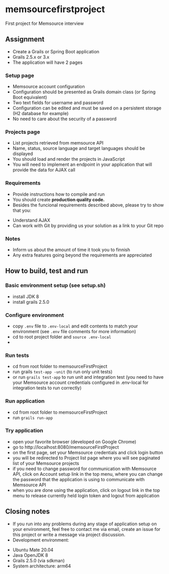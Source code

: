 # memsourcefirstproject
First project for Memsource interview

## Assignment
- Create a Grails or Spring Boot application
 - Grails 2.5.x or 3.x
 - The application will have 2 pages

### Setup page
- Memsource account configuration
 - Configuration should be presented as Grails domain class (or Spring Boot equivalent)  
 - Two text fields for username and password
 - Configuration can be edited and must be saved on a persistent storage (H2 database for example)
 - No need to care about the security of a password

### Projects page
- List projects retrieved from memsource API
- Name, status, source language and target languages should be displayed
- You should load and render the projects in JavaScript
 - You will need to implement an endpoint in your application that will provide the data for AJAX call

### Requirements
- Provide instructions how to compile and run
- You should create **production quality code.**
- Besides the funcional requirements described above, please try to show that you:
 * Understand AJAX
 * Can work with Git by providing us your solution as a link to your Git repo

### Notes
- Inform us about the amount of time it took you to finnish
- Any extra features going beyond the requirements are appreciated

## How to build, test and run

### Basic environment setup (see setup.sh)
- install JDK 8
- install grails 2.5.0

### Configure environment
- copy `.env` file to `.env-local` and edit contents to match your environment (see `.env` file comments for more information)
- cd to root project folder and `source .env-local`
- 
### Run tests
- cd from root folder to memsourceFirstProject
- run grails `test-app -unit` (to run only unit tests)
- or run `grails test-app` to run unit and integration test (you need to have your Memsource account credentials configured in .env-local for integration tests to run correctly)

### Run application
- cd from root folder to memsourceFirstProject
- run `grails run-app`

### Try application
- open your favorite browser (developed on Google Chrome)
- go to http://localhost:8080/memsourceFirstProject
- on the first page, set your Memsource credentials and click login button
- you will be redirected to Project list page where you will see paginated list of your Memsource projects
- if you need to change password for communication with Memsource API, click on Account setup link in the top menu, where you can change the password that the application is using to communicate with Memsource API
- when you are done using the application, click on logout link in the top menu to release currently held login token and logout from application

## Closing notes
- If you run into any problems during any stage of application setup on your environment, feel free to contact me via email, create an issue for this project or write a message via project discussion.
- Development environment:
 * Ubuntu Mate 20.04
 * Java OpenJDK 8
 * Grails 2.5.0 (via sdkman)
 * System architecture: arm64
